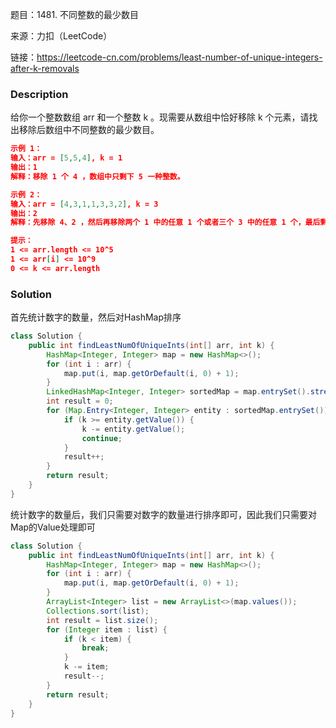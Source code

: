 题目：1481. 不同整数的最少数目

来源：力扣（LeetCode）

链接：https://leetcode-cn.com/problems/least-number-of-unique-integers-after-k-removals


### Description

给你一个整数数组 arr 和一个整数 k 。现需要从数组中恰好移除 k 个元素，请找出移除后数组中不同整数的最少数目。

 ```json
示例 1：
输入：arr = [5,5,4], k = 1
输出：1
解释：移除 1 个 4 ，数组中只剩下 5 一种整数。

示例 2：
输入：arr = [4,3,1,1,3,3,2], k = 3
输出：2
解释：先移除 4、2 ，然后再移除两个 1 中的任意 1 个或者三个 3 中的任意 1 个，最后剩下 1 和 3 两种整数。

提示：
1 <= arr.length <= 10^5
1 <= arr[i] <= 10^9
0 <= k <= arr.length
 ```



### Solution

首先统计数字的数量，然后对HashMap排序

```java
class Solution {
    public int findLeastNumOfUniqueInts(int[] arr, int k) {
        HashMap<Integer, Integer> map = new HashMap<>();
        for (int i : arr) {
            map.put(i, map.getOrDefault(i, 0) + 1);
        }
        LinkedHashMap<Integer, Integer> sortedMap = map.entrySet().stream().sorted(Map.Entry.comparingByValue()).collect(Collectors.toMap(t -> t.getKey(), t -> t.getValue(), (a, b) -> a, LinkedHashMap::new));
        int result = 0;
        for (Map.Entry<Integer, Integer> entity : sortedMap.entrySet()) {
            if (k >= entity.getValue()) {
                k -= entity.getValue();
                continue;
            }
            result++;
        }
        return result;
    }
}
```



统计数字的数量后，我们只需要对数字的数量进行排序即可，因此我们只需要对Map的Value处理即可

```java
class Solution {
    public int findLeastNumOfUniqueInts(int[] arr, int k) {
        HashMap<Integer, Integer> map = new HashMap<>();
        for (int i : arr) {
            map.put(i, map.getOrDefault(i, 0) + 1);
        }
        ArrayList<Integer> list = new ArrayList<>(map.values());
        Collections.sort(list);
        int result = list.size();
        for (Integer item : list) {
            if (k < item) {
                break;
            }
            k -= item;
            result--;
        }
        return result;
    }
}
```


